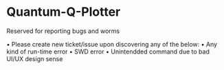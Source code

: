 # Quantum-Q-Plotter

Reserved for reporting bugs and worms

• Please create new ticket/issue upon discovering any of the below:
  • Any kind of run-time error
  • SWD error
  • Unintendded command due to bad UI/UX design sense
